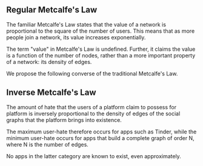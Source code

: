## Regular Metcalfe's Law

The familiar Metcalfe's Law states that the value of a network is proportional to the square of the number of users. This means that as more people join a network, its value increases exponentially.

The term "value" in Metcalfe's Law is undefined. Further, it claims the value is a function of the number of nodes, rather than a more important property of a network: its density of edges.

We propose the following converse of the traditional Metcalfe's Law.

## Inverse Metcalfe's Law

The amount of hate that the users of a platform claim to possess for platform is inversely proportional to the density of edges of the social graphs that the platform brings into existence.

The maximum user-hate therefore occurs for apps such as Tinder, while the minimum user-hate occurs for apps that build a complete graph of order N, where N is the number of edges.

No apps in the latter category are known to exist, even approximately.